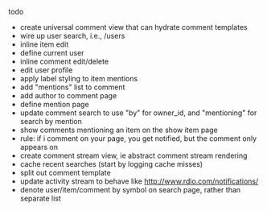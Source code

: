 todo
- create universal comment view that can hydrate comment templates
- wire up user search, i.e., /users
- inline item edit
- define current user
- inline comment edit/delete
- edit user profile
- apply label styling to item mentions
- add "mentions" list to comment
- add author to comment page
- define mention page
- update comment search to use "by" for owner_id, and "mentioning" for search by mention
- show comments mentioning an item on the show item page
- rule: if i comment on your page, you get notified, but the comment only appears on
- create comment stream view, ie abstract comment stream rendering
- cache recent searches (start by logging cache misses)
- split out comment template
- update activity stream to behave like http://www.rdio.com/notifications/
- denote user/item/comment by symbol on search page, rather than separate list
